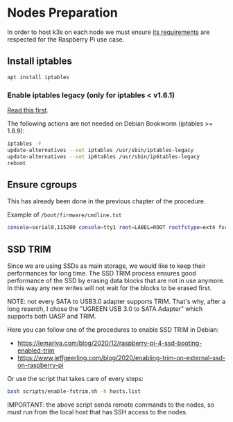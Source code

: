 # Nodes Preparation

In order to host k3s on each node we must ensure [its requirements](https://docs.k3s.io/installation/requirements?os=pi)
are respected for the Raspberry Pi use case.

## Install iptables

``` bash
apt install iptables
```

### Enable iptables legacy (only for iptables < v1.6.1)

[Read this first](https://docs.k3s.io/known-issues#iptables).

The following actions are not needed on Debian Bookworm (iptables >= 1.8.9):

``` bash
iptables -F
update-alternatives --set iptables /usr/sbin/iptables-legacy
update-alternatives --set ip6tables /usr/sbin/ip6tables-legacy
reboot
```

## Ensure cgroups

This has already been done in the previous chapter of the procedure.

Example of `/boot/firmware/cmdline.txt`

``` bash
console=serial0,115200 console=tty1 root=LABEL=ROOT rootfstype=ext4 fsck.repair=yes rootwait elevator=deadline cgroup_memory=1 cgroup_enable=memory cgroup_enable=cpuset
```

## SSD TRIM

Since we are using SSDs as main storage, we would like to keep their performances for long time. The SSD TRIM process
ensures good performance of the SSD by erasing data blocks that are not in use anymore. In this way any new writes will
not wait for the blocks to be erased first.

NOTE: not every SATA to USB3.0 adapter supports TRIM. That's why, after a long reserch, I chose the "UGREEN USB 3.0 to SATA Adapter"
which supports both UASP and TRIM.

Here you can follow one of the procedures to enable SSD TRIM in Debian:

* https://lemariva.com/blog/2020/12/raspberry-pi-4-ssd-booting-enabled-trim
* https://www.jeffgeerling.com/blog/2020/enabling-trim-on-external-ssd-on-raspberry-pi

Or use the script that takes care of every steps:

``` bash
bash scripts/enable-fstrim.sh -h hosts.list
```

IMPORTANT: the above script sends remote commands to the nodes, so must run from the local host that has SSH access to the nodes.

